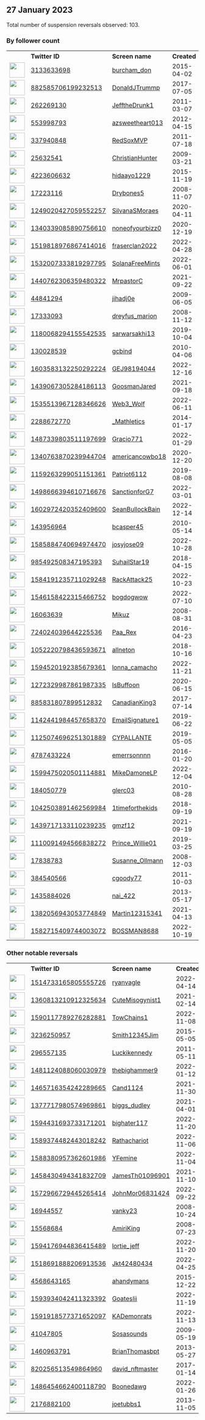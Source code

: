
## 27 January 2023
Total number of suspension reversals observed: 103.

### By follower count
<table><tr><th></th><th align="left">Twitter ID</th><th align="left">Screen name</th>
<th align="left">Created</th><th align="left">Status</th><th align="left">Suspended</th><th align="left">Followers</th>
<tr><td><a href="https://pbs.twimg.com/profile_images/813596441759326208/YBxLxLAK_normal.jpg"><img src="https://pbs.twimg.com/profile_images/813596441759326208/YBxLxLAK_normal.jpg" width="40px" height="40px" align="center"/></a></td><td><a href="https://twitter.com/intent/user?user_id=3133633698">3133633698</a></td><td><a href="https://twitter.com/burcham_don">burcham_don</a></td><td>2015-04-02</td><td align="center"></td><td></td><td>62419</td></tr>
<tr><td><a href="https://pbs.twimg.com/profile_images/1296273820488216576/Dgsg8tfm_normal.jpg"><img src="https://pbs.twimg.com/profile_images/1296273820488216576/Dgsg8tfm_normal.jpg" width="40px" height="40px" align="center"/></a></td><td><a href="https://twitter.com/intent/user?user_id=882585706199232513">882585706199232513</a></td><td><a href="https://twitter.com/DonaIdJTrummp">DonaIdJTrummp</a></td><td>2017-07-05</td><td align="center"></td><td></td><td>61998</td></tr>
<tr><td><a href="https://pbs.twimg.com/profile_images/1500633468111368195/_vEqZXpm_normal.jpg"><img src="https://pbs.twimg.com/profile_images/1500633468111368195/_vEqZXpm_normal.jpg" width="40px" height="40px" align="center"/></a></td><td><a href="https://twitter.com/intent/user?user_id=262269130">262269130</a></td><td><a href="https://twitter.com/JefftheDrunk1">JefftheDrunk1</a></td><td>2011-03-07</td><td align="center"></td><td>2022-10-21</td><td>59398</td></tr>
<tr><td><a href="https://pbs.twimg.com/profile_images/1448493284620259333/OvOUYHec_normal.jpg"><img src="https://pbs.twimg.com/profile_images/1448493284620259333/OvOUYHec_normal.jpg" width="40px" height="40px" align="center"/></a></td><td><a href="https://twitter.com/intent/user?user_id=553998793">553998793</a></td><td><a href="https://twitter.com/azsweetheart013">azsweetheart013</a></td><td>2012-04-15</td><td align="center"></td><td>2022-03-05</td><td>38852</td></tr>
<tr><td><a href="https://pbs.twimg.com/profile_images/1501340478414929923/0dJNQsJv_normal.jpg"><img src="https://pbs.twimg.com/profile_images/1501340478414929923/0dJNQsJv_normal.jpg" width="40px" height="40px" align="center"/></a></td><td><a href="https://twitter.com/intent/user?user_id=337940848">337940848</a></td><td><a href="https://twitter.com/RedSoxMVP">RedSoxMVP</a></td><td>2011-07-18</td><td align="center"></td><td>2022-06-26</td><td>33505</td></tr>
<tr><td><a href="https://pbs.twimg.com/profile_images/1105859219729801216/LtpTr9jM_normal.jpg"><img src="https://pbs.twimg.com/profile_images/1105859219729801216/LtpTr9jM_normal.jpg" width="40px" height="40px" align="center"/></a></td><td><a href="https://twitter.com/intent/user?user_id=25632541">25632541</a></td><td><a href="https://twitter.com/ChristianHunter">ChristianHunter</a></td><td>2009-03-21</td><td align="center"></td><td>2022-12-30</td><td>20740</td></tr>
<tr><td><a href="https://pbs.twimg.com/profile_images/1215200567427043328/b8r40ilf_normal.jpg"><img src="https://pbs.twimg.com/profile_images/1215200567427043328/b8r40ilf_normal.jpg" width="40px" height="40px" align="center"/></a></td><td><a href="https://twitter.com/intent/user?user_id=4223606632">4223606632</a></td><td><a href="https://twitter.com/hidaayo1229">hidaayo1229</a></td><td>2015-11-19</td><td align="center"></td><td>2023-01-13</td><td>4227</td></tr>
<tr><td><a href="https://pbs.twimg.com/profile_images/859261076428468224/QQ4ugCcW_normal.jpg"><img src="https://pbs.twimg.com/profile_images/859261076428468224/QQ4ugCcW_normal.jpg" width="40px" height="40px" align="center"/></a></td><td><a href="https://twitter.com/intent/user?user_id=17223116">17223116</a></td><td><a href="https://twitter.com/Drybones5">Drybones5</a></td><td>2008-11-07</td><td align="center"></td><td></td><td>3501</td></tr>
<tr><td><a href="https://pbs.twimg.com/profile_images/1573657729033551874/NufuXJNv_normal.jpg"><img src="https://pbs.twimg.com/profile_images/1573657729033551874/NufuXJNv_normal.jpg" width="40px" height="40px" align="center"/></a></td><td><a href="https://twitter.com/intent/user?user_id=1249020427059552257">1249020427059552257</a></td><td><a href="https://twitter.com/SilvanaSMoraes">SilvanaSMoraes</a></td><td>2020-04-11</td><td align="center"></td><td>2022-10-20</td><td>3232</td></tr>
<tr><td><a href="https://pbs.twimg.com/profile_images/1437064978406776832/ZTZskRjz_normal.jpg"><img src="https://pbs.twimg.com/profile_images/1437064978406776832/ZTZskRjz_normal.jpg" width="40px" height="40px" align="center"/></a></td><td><a href="https://twitter.com/intent/user?user_id=1340339085890756610">1340339085890756610</a></td><td><a href="https://twitter.com/noneofyourbizz0">noneofyourbizz0</a></td><td>2020-12-19</td><td align="center"></td><td>2022-07-07</td><td>3155</td></tr>
<tr><td><a href="https://pbs.twimg.com/profile_images/1528953247754493953/aCClUxIi_normal.jpg"><img src="https://pbs.twimg.com/profile_images/1528953247754493953/aCClUxIi_normal.jpg" width="40px" height="40px" align="center"/></a></td><td><a href="https://twitter.com/intent/user?user_id=1519818976867414016">1519818976867414016</a></td><td><a href="https://twitter.com/fraserclan2022">fraserclan2022</a></td><td>2022-04-28</td><td align="center"></td><td>2022-12-31</td><td>2330</td></tr>
<tr><td><a href="https://pbs.twimg.com/profile_images/1598796032225288205/si8tCjyr_normal.jpg"><img src="https://pbs.twimg.com/profile_images/1598796032225288205/si8tCjyr_normal.jpg" width="40px" height="40px" align="center"/></a></td><td><a href="https://twitter.com/intent/user?user_id=1532007333819297795">1532007333819297795</a></td><td><a href="https://twitter.com/SolanaFreeMints">SolanaFreeMints</a></td><td>2022-06-01</td><td align="center"></td><td>2022-12-15</td><td>1778</td></tr>
<tr><td><a href="https://pbs.twimg.com/profile_images/1483304345097617412/CRyqGO3q_normal.jpg"><img src="https://pbs.twimg.com/profile_images/1483304345097617412/CRyqGO3q_normal.jpg" width="40px" height="40px" align="center"/></a></td><td><a href="https://twitter.com/intent/user?user_id=1440762306359480322">1440762306359480322</a></td><td><a href="https://twitter.com/MrpastorC">MrpastorC</a></td><td>2021-09-22</td><td align="center"></td><td>2022-02-28</td><td>1365</td></tr>
<tr><td><a href="https://pbs.twimg.com/profile_images/1602370338587017216/iPnfSpp0_normal.jpg"><img src="https://pbs.twimg.com/profile_images/1602370338587017216/iPnfSpp0_normal.jpg" width="40px" height="40px" align="center"/></a></td><td><a href="https://twitter.com/intent/user?user_id=44841294">44841294</a></td><td><a href="https://twitter.com/jihadj0e">jihadj0e</a></td><td>2009-06-05</td><td align="center"></td><td>2023-01-15</td><td>1333</td></tr>
<tr><td><a href="https://pbs.twimg.com/profile_images/386460932/Marion-1_normal.jpg"><img src="https://pbs.twimg.com/profile_images/386460932/Marion-1_normal.jpg" width="40px" height="40px" align="center"/></a></td><td><a href="https://twitter.com/intent/user?user_id=17333093">17333093</a></td><td><a href="https://twitter.com/dreyfus_marion">dreyfus_marion</a></td><td>2008-11-12</td><td align="center"></td><td>2022-07-17</td><td>1312</td></tr>
<tr><td><a href="https://pbs.twimg.com/profile_images/1605213003045011459/l6639Opz_normal.jpg"><img src="https://pbs.twimg.com/profile_images/1605213003045011459/l6639Opz_normal.jpg" width="40px" height="40px" align="center"/></a></td><td><a href="https://twitter.com/intent/user?user_id=1180068294155542535">1180068294155542535</a></td><td><a href="https://twitter.com/sarwarsakhi13">sarwarsakhi13</a></td><td>2019-10-04</td><td align="center"></td><td>2023-01-14</td><td>1103</td></tr>
<tr><td><a href="https://pbs.twimg.com/profile_images/1508554838111576071/KPOLH0OJ_normal.jpg"><img src="https://pbs.twimg.com/profile_images/1508554838111576071/KPOLH0OJ_normal.jpg" width="40px" height="40px" align="center"/></a></td><td><a href="https://twitter.com/intent/user?user_id=130028539">130028539</a></td><td><a href="https://twitter.com/gcbind">gcbind</a></td><td>2010-04-06</td><td align="center"></td><td>2022-09-10</td><td>981</td></tr>
<tr><td><a href="https://pbs.twimg.com/profile_images/1614271076057358336/AfQOykdR_normal.jpg"><img src="https://pbs.twimg.com/profile_images/1614271076057358336/AfQOykdR_normal.jpg" width="40px" height="40px" align="center"/></a></td><td><a href="https://twitter.com/intent/user?user_id=1603583132250292224">1603583132250292224</a></td><td><a href="https://twitter.com/GEJ98194044">GEJ98194044</a></td><td>2022-12-16</td><td align="center"></td><td>2023-01-12</td><td>874</td></tr>
<tr><td><a href="https://pbs.twimg.com/profile_images/1596682475740200961/9bDfMiu8_normal.jpg"><img src="https://pbs.twimg.com/profile_images/1596682475740200961/9bDfMiu8_normal.jpg" width="40px" height="40px" align="center"/></a></td><td><a href="https://twitter.com/intent/user?user_id=1439067305284186113">1439067305284186113</a></td><td><a href="https://twitter.com/GoosmanJared">GoosmanJared</a></td><td>2021-09-18</td><td align="center"></td><td>2023-01-13</td><td>741</td></tr>
<tr><td><a href="https://pbs.twimg.com/profile_images/1618560698568556544/_3VuyJeU_normal.jpg"><img src="https://pbs.twimg.com/profile_images/1618560698568556544/_3VuyJeU_normal.jpg" width="40px" height="40px" align="center"/></a></td><td><a href="https://twitter.com/intent/user?user_id=1535513967128346626">1535513967128346626</a></td><td><a href="https://twitter.com/Web3_Wolf">Web3_Wolf</a></td><td>2022-06-11</td><td align="center"></td><td>2023-01-15</td><td>597</td></tr>
<tr><td><a href="https://pbs.twimg.com/profile_images/832393442676338688/Ga8y10uV_normal.jpg"><img src="https://pbs.twimg.com/profile_images/832393442676338688/Ga8y10uV_normal.jpg" width="40px" height="40px" align="center"/></a></td><td><a href="https://twitter.com/intent/user?user_id=2288672770">2288672770</a></td><td><a href="https://twitter.com/_Mathletics">_Mathletics</a></td><td>2014-01-17</td><td align="center"></td><td>2022-11-27</td><td>507</td></tr>
<tr><td><a href="https://pbs.twimg.com/profile_images/1560608504960155648/bnqE2RlH_normal.jpg"><img src="https://pbs.twimg.com/profile_images/1560608504960155648/bnqE2RlH_normal.jpg" width="40px" height="40px" align="center"/></a></td><td><a href="https://twitter.com/intent/user?user_id=1487339803511197699">1487339803511197699</a></td><td><a href="https://twitter.com/Gracio771">Gracio771</a></td><td>2022-01-29</td><td align="center"></td><td>2022-12-07</td><td>459</td></tr>
<tr><td><a href="https://pbs.twimg.com/profile_images/1340765517687078914/CC93TxRJ_normal.jpg"><img src="https://pbs.twimg.com/profile_images/1340765517687078914/CC93TxRJ_normal.jpg" width="40px" height="40px" align="center"/></a></td><td><a href="https://twitter.com/intent/user?user_id=1340763870239944704">1340763870239944704</a></td><td><a href="https://twitter.com/americancowbo18">americancowbo18</a></td><td>2020-12-20</td><td align="center"></td><td>2022-11-24</td><td>451</td></tr>
<tr><td><a href="https://pbs.twimg.com/profile_images/1618786915997696000/qPNoCKZ9_normal.jpg"><img src="https://pbs.twimg.com/profile_images/1618786915997696000/qPNoCKZ9_normal.jpg" width="40px" height="40px" align="center"/></a></td><td><a href="https://twitter.com/intent/user?user_id=1159263299051151361">1159263299051151361</a></td><td><a href="https://twitter.com/Patriot6112">Patriot6112</a></td><td>2019-08-08</td><td align="center"></td><td></td><td>417</td></tr>
<tr><td><a href="https://pbs.twimg.com/profile_images/1499357476096864258/3yiQgQjm_normal.jpg"><img src="https://pbs.twimg.com/profile_images/1499357476096864258/3yiQgQjm_normal.jpg" width="40px" height="40px" align="center"/></a></td><td><a href="https://twitter.com/intent/user?user_id=1498666394610716676">1498666394610716676</a></td><td><a href="https://twitter.com/SanctionforG7">SanctionforG7</a></td><td>2022-03-01</td><td align="center"></td><td>2022-09-01</td><td>380</td></tr>
<tr><td><a href="https://pbs.twimg.com/profile_images/1602978055404019712/gsT3tk33_normal.jpg"><img src="https://pbs.twimg.com/profile_images/1602978055404019712/gsT3tk33_normal.jpg" width="40px" height="40px" align="center"/></a></td><td><a href="https://twitter.com/intent/user?user_id=1602972420352409600">1602972420352409600</a></td><td><a href="https://twitter.com/SeanBullockBain">SeanBullockBain</a></td><td>2022-12-14</td><td align="center"></td><td>2023-01-25</td><td>340</td></tr>
<tr><td><a href="https://pbs.twimg.com/profile_images/1265739305277939713/SvZpLMn1_normal.jpg"><img src="https://pbs.twimg.com/profile_images/1265739305277939713/SvZpLMn1_normal.jpg" width="40px" height="40px" align="center"/></a></td><td><a href="https://twitter.com/intent/user?user_id=143956964">143956964</a></td><td><a href="https://twitter.com/bcasper45">bcasper45</a></td><td>2010-05-14</td><td align="center"></td><td>2022-12-02</td><td>320</td></tr>
<tr><td><a href="https://pbs.twimg.com/profile_images/1587328066178646016/7d4FWNDA_normal.jpg"><img src="https://pbs.twimg.com/profile_images/1587328066178646016/7d4FWNDA_normal.jpg" width="40px" height="40px" align="center"/></a></td><td><a href="https://twitter.com/intent/user?user_id=1585884740694974470">1585884740694974470</a></td><td><a href="https://twitter.com/josyjose09">josyjose09</a></td><td>2022-10-28</td><td align="center"></td><td>2022-12-19</td><td>311</td></tr>
<tr><td><a href="https://pbs.twimg.com/profile_images/1440091337223778304/H6DH7H2m_normal.jpg"><img src="https://pbs.twimg.com/profile_images/1440091337223778304/H6DH7H2m_normal.jpg" width="40px" height="40px" align="center"/></a></td><td><a href="https://twitter.com/intent/user?user_id=985492508347195393">985492508347195393</a></td><td><a href="https://twitter.com/SuhailStar19">SuhailStar19</a></td><td>2018-04-15</td><td align="center"></td><td>2023-01-12</td><td>261</td></tr>
<tr><td><a href="https://pbs.twimg.com/profile_images/1610646739836407808/-uISkR8u_normal.jpg"><img src="https://pbs.twimg.com/profile_images/1610646739836407808/-uISkR8u_normal.jpg" width="40px" height="40px" align="center"/></a></td><td><a href="https://twitter.com/intent/user?user_id=1584191235711029248">1584191235711029248</a></td><td><a href="https://twitter.com/RackAttack25">RackAttack25</a></td><td>2022-10-23</td><td align="center"></td><td>2023-01-14</td><td>252</td></tr>
<tr><td><a href="https://pbs.twimg.com/profile_images/1614592641349390339/qQiF-W-K_normal.jpg"><img src="https://pbs.twimg.com/profile_images/1614592641349390339/qQiF-W-K_normal.jpg" width="40px" height="40px" align="center"/></a></td><td><a href="https://twitter.com/intent/user?user_id=1546158422315466752">1546158422315466752</a></td><td><a href="https://twitter.com/bogdogwow">bogdogwow</a></td><td>2022-07-10</td><td align="center"></td><td>2023-01-14</td><td>226</td></tr>
<tr><td><a href="https://pbs.twimg.com/profile_images/3629945586/72f7c93a1dd58303d0cf619252db4e38_normal.jpeg"><img src="https://pbs.twimg.com/profile_images/3629945586/72f7c93a1dd58303d0cf619252db4e38_normal.jpeg" width="40px" height="40px" align="center"/></a></td><td><a href="https://twitter.com/intent/user?user_id=16063639">16063639</a></td><td><a href="https://twitter.com/Mikuz">Mikuz</a></td><td>2008-08-31</td><td align="center"></td><td></td><td>191</td></tr>
<tr><td><a href="https://pbs.twimg.com/profile_images/1484893628350840833/TJ8pDoyP_normal.jpg"><img src="https://pbs.twimg.com/profile_images/1484893628350840833/TJ8pDoyP_normal.jpg" width="40px" height="40px" align="center"/></a></td><td><a href="https://twitter.com/intent/user?user_id=724024039644225536">724024039644225536</a></td><td><a href="https://twitter.com/Paa_Rex">Paa_Rex</a></td><td>2016-04-23</td><td align="center"></td><td>2022-12-12</td><td>187</td></tr>
<tr><td><a href="https://pbs.twimg.com/profile_images/1604195420133105665/hrN-eTZU_normal.jpg"><img src="https://pbs.twimg.com/profile_images/1604195420133105665/hrN-eTZU_normal.jpg" width="40px" height="40px" align="center"/></a></td><td><a href="https://twitter.com/intent/user?user_id=1052220798436593671">1052220798436593671</a></td><td><a href="https://twitter.com/allneton">allneton</a></td><td>2018-10-16</td><td align="center"></td><td>2023-01-17</td><td>185</td></tr>
<tr><td><a href="https://pbs.twimg.com/profile_images/1594520773867311104/7YHjPLmQ_normal.jpg"><img src="https://pbs.twimg.com/profile_images/1594520773867311104/7YHjPLmQ_normal.jpg" width="40px" height="40px" align="center"/></a></td><td><a href="https://twitter.com/intent/user?user_id=1594520192385679361">1594520192385679361</a></td><td><a href="https://twitter.com/lonna_camacho">lonna_camacho</a></td><td>2022-11-21</td><td align="center"></td><td>2023-01-06</td><td>174</td></tr>
<tr><td><a href="https://pbs.twimg.com/profile_images/1574626173384097793/8UvBX_JL_normal.jpg"><img src="https://pbs.twimg.com/profile_images/1574626173384097793/8UvBX_JL_normal.jpg" width="40px" height="40px" align="center"/></a></td><td><a href="https://twitter.com/intent/user?user_id=1272329987861987335">1272329987861987335</a></td><td><a href="https://twitter.com/IsBuffoon">IsBuffoon</a></td><td>2020-06-15</td><td align="center"></td><td>2022-12-20</td><td>166</td></tr>
<tr><td><a href="https://pbs.twimg.com/profile_images/1116062091851501579/59ArTuqf_normal.png"><img src="https://pbs.twimg.com/profile_images/1116062091851501579/59ArTuqf_normal.png" width="40px" height="40px" align="center"/></a></td><td><a href="https://twitter.com/intent/user?user_id=885831807899512832">885831807899512832</a></td><td><a href="https://twitter.com/CanadianKing3">CanadianKing3</a></td><td>2017-07-14</td><td align="center"></td><td>2022-10-01</td><td>157</td></tr>
<tr><td><a href="https://pbs.twimg.com/profile_images/1142443225187278854/q5EJorMp_normal.jpg"><img src="https://pbs.twimg.com/profile_images/1142443225187278854/q5EJorMp_normal.jpg" width="40px" height="40px" align="center"/></a></td><td><a href="https://twitter.com/intent/user?user_id=1142441984457658370">1142441984457658370</a></td><td><a href="https://twitter.com/EmailSignature1">EmailSignature1</a></td><td>2019-06-22</td><td align="center"></td><td>2023-01-19</td><td>156</td></tr>
<tr><td><a href="https://pbs.twimg.com/profile_images/1569371089020518400/2aC2hmlC_normal.jpg"><img src="https://pbs.twimg.com/profile_images/1569371089020518400/2aC2hmlC_normal.jpg" width="40px" height="40px" align="center"/></a></td><td><a href="https://twitter.com/intent/user?user_id=1125074696251301889">1125074696251301889</a></td><td><a href="https://twitter.com/CYPALLANTE">CYPALLANTE</a></td><td>2019-05-05</td><td align="center"></td><td>2023-01-14</td><td>153</td></tr>
<tr><td><a href="https://pbs.twimg.com/profile_images/1558842932320342017/KiCre1zL_normal.jpg"><img src="https://pbs.twimg.com/profile_images/1558842932320342017/KiCre1zL_normal.jpg" width="40px" height="40px" align="center"/></a></td><td><a href="https://twitter.com/intent/user?user_id=4787433224">4787433224</a></td><td><a href="https://twitter.com/emerrsonnnn">emerrsonnnn</a></td><td>2016-01-20</td><td align="center"></td><td>2022-10-21</td><td>111</td></tr>
<tr><td><a href="https://abs.twimg.com/sticky/default_profile_images/default_profile_normal.png"><img src="https://abs.twimg.com/sticky/default_profile_images/default_profile_normal.png" width="40px" height="40px" align="center"/></a></td><td><a href="https://twitter.com/intent/user?user_id=1599475020501114881">1599475020501114881</a></td><td><a href="https://twitter.com/MikeDamoneLP">MikeDamoneLP</a></td><td>2022-12-04</td><td align="center"></td><td>2023-01-09</td><td>111</td></tr>
<tr><td><a href="https://pbs.twimg.com/profile_images/1363576419956187146/LZ4MUVhA_normal.jpg"><img src="https://pbs.twimg.com/profile_images/1363576419956187146/LZ4MUVhA_normal.jpg" width="40px" height="40px" align="center"/></a></td><td><a href="https://twitter.com/intent/user?user_id=184050779">184050779</a></td><td><a href="https://twitter.com/glerc03">glerc03</a></td><td>2010-08-28</td><td align="center">🔒</td><td>2022-03-26</td><td>104</td></tr>
<tr><td><a href="https://pbs.twimg.com/profile_images/1547276830025162756/ZyvbEZ5q_normal.jpg"><img src="https://pbs.twimg.com/profile_images/1547276830025162756/ZyvbEZ5q_normal.jpg" width="40px" height="40px" align="center"/></a></td><td><a href="https://twitter.com/intent/user?user_id=1042503891462569984">1042503891462569984</a></td><td><a href="https://twitter.com/1timeforthekids">1timeforthekids</a></td><td>2018-09-19</td><td align="center"></td><td>2023-01-14</td><td>101</td></tr>
<tr><td><a href="https://pbs.twimg.com/profile_images/1439717462245732352/aYeJXZpr_normal.jpg"><img src="https://pbs.twimg.com/profile_images/1439717462245732352/aYeJXZpr_normal.jpg" width="40px" height="40px" align="center"/></a></td><td><a href="https://twitter.com/intent/user?user_id=1439717133110239235">1439717133110239235</a></td><td><a href="https://twitter.com/gmzf12">gmzf12</a></td><td>2021-09-19</td><td align="center"></td><td>2023-01-14</td><td>95</td></tr>
<tr><td><a href="https://pbs.twimg.com/profile_images/1614272368913809411/KBhcNkOE_normal.jpg"><img src="https://pbs.twimg.com/profile_images/1614272368913809411/KBhcNkOE_normal.jpg" width="40px" height="40px" align="center"/></a></td><td><a href="https://twitter.com/intent/user?user_id=1110091494566838272">1110091494566838272</a></td><td><a href="https://twitter.com/Prince_Willie01">Prince_Willie01</a></td><td>2019-03-25</td><td align="center"></td><td>2023-01-20</td><td>89</td></tr>
<tr><td><a href="https://pbs.twimg.com/profile_images/891953849145200640/0bMPuWrf_normal.jpg"><img src="https://pbs.twimg.com/profile_images/891953849145200640/0bMPuWrf_normal.jpg" width="40px" height="40px" align="center"/></a></td><td><a href="https://twitter.com/intent/user?user_id=17838783">17838783</a></td><td><a href="https://twitter.com/Susanne_Ollmann">Susanne_Ollmann</a></td><td>2008-12-03</td><td align="center"></td><td>2022-11-26</td><td>79</td></tr>
<tr><td><a href="https://pbs.twimg.com/profile_images/1605919805214703617/FFSCmYgq_normal.jpg"><img src="https://pbs.twimg.com/profile_images/1605919805214703617/FFSCmYgq_normal.jpg" width="40px" height="40px" align="center"/></a></td><td><a href="https://twitter.com/intent/user?user_id=384540566">384540566</a></td><td><a href="https://twitter.com/cgoody77">cgoody77</a></td><td>2011-10-03</td><td align="center">🔒</td><td>2023-01-13</td><td>76</td></tr>
<tr><td><a href="https://pbs.twimg.com/profile_images/1564802977789083653/hfJWh_8a_normal.jpg"><img src="https://pbs.twimg.com/profile_images/1564802977789083653/hfJWh_8a_normal.jpg" width="40px" height="40px" align="center"/></a></td><td><a href="https://twitter.com/intent/user?user_id=1435884026">1435884026</a></td><td><a href="https://twitter.com/nai_422">nai_422</a></td><td>2013-05-17</td><td align="center"></td><td>2022-09-15</td><td>75</td></tr>
<tr><td><a href="https://abs.twimg.com/sticky/default_profile_images/default_profile_normal.png"><img src="https://abs.twimg.com/sticky/default_profile_images/default_profile_normal.png" width="40px" height="40px" align="center"/></a></td><td><a href="https://twitter.com/intent/user?user_id=1382056943053774849">1382056943053774849</a></td><td><a href="https://twitter.com/Martin12315341">Martin12315341</a></td><td>2021-04-13</td><td align="center"></td><td>2022-11-30</td><td>68</td></tr>
<tr><td><a href="https://pbs.twimg.com/profile_images/1582761534664474624/hK4FRlb6_normal.jpg"><img src="https://pbs.twimg.com/profile_images/1582761534664474624/hK4FRlb6_normal.jpg" width="40px" height="40px" align="center"/></a></td><td><a href="https://twitter.com/intent/user?user_id=1582715409744003072">1582715409744003072</a></td><td><a href="https://twitter.com/BOSSMAN8688">BOSSMAN8688</a></td><td>2022-10-19</td><td align="center"></td><td>2022-11-05</td><td>67</td></tr>
</table>

### Other notable reversals
<table><tr><th></th><th align="left">Twitter ID</th><th align="left">Screen name</th>
<th align="left">Created</th><th align="left">Status</th><th align="left">Suspended</th><th align="left">Followers</th>
<tr><td><a href="https://pbs.twimg.com/profile_images/1536853035695087617/UikQxpbf_normal.jpg"><img src="https://pbs.twimg.com/profile_images/1536853035695087617/UikQxpbf_normal.jpg" width="40px" height="40px" align="center"/></a></td><td><a href="https://twitter.com/intent/user?user_id=1514733165805555726">1514733165805555726</a></td><td><a href="https://twitter.com/ryanvagle">ryanvagle</a></td><td>2022-04-14</td><td align="center"></td><td>2023-01-15</td><td>26</td></tr>
<tr><td><a href="https://pbs.twimg.com/profile_images/1569492844800352257/Y1RKS--f_normal.jpg"><img src="https://pbs.twimg.com/profile_images/1569492844800352257/Y1RKS--f_normal.jpg" width="40px" height="40px" align="center"/></a></td><td><a href="https://twitter.com/intent/user?user_id=1360813210912325634">1360813210912325634</a></td><td><a href="https://twitter.com/CuteMisogynist1">CuteMisogynist1</a></td><td>2021-02-14</td><td align="center"></td><td>2022-10-12</td><td>63</td></tr>
<tr><td><a href="https://pbs.twimg.com/profile_images/1590118275949764609/dyiQHCJG_normal.jpg"><img src="https://pbs.twimg.com/profile_images/1590118275949764609/dyiQHCJG_normal.jpg" width="40px" height="40px" align="center"/></a></td><td><a href="https://twitter.com/intent/user?user_id=1590117789276282881">1590117789276282881</a></td><td><a href="https://twitter.com/TowChains1">TowChains1</a></td><td>2022-11-08</td><td align="center"></td><td>2022-12-08</td><td>19</td></tr>
<tr><td><a href="https://abs.twimg.com/sticky/default_profile_images/default_profile_normal.png"><img src="https://abs.twimg.com/sticky/default_profile_images/default_profile_normal.png" width="40px" height="40px" align="center"/></a></td><td><a href="https://twitter.com/intent/user?user_id=3236250957">3236250957</a></td><td><a href="https://twitter.com/Smith12345Jim">Smith12345Jim</a></td><td>2015-05-05</td><td align="center"></td><td>2023-01-12</td><td>6</td></tr>
<tr><td><a href="https://pbs.twimg.com/profile_images/1607819986675826689/Sn6bLZ0C_normal.jpg"><img src="https://pbs.twimg.com/profile_images/1607819986675826689/Sn6bLZ0C_normal.jpg" width="40px" height="40px" align="center"/></a></td><td><a href="https://twitter.com/intent/user?user_id=296557135">296557135</a></td><td><a href="https://twitter.com/Luckikennedy">Luckikennedy</a></td><td>2011-05-11</td><td align="center"></td><td>2023-01-14</td><td>46</td></tr>
<tr><td><a href="https://pbs.twimg.com/profile_images/1481124253193932800/bQZ5-uXQ_normal.jpg"><img src="https://pbs.twimg.com/profile_images/1481124253193932800/bQZ5-uXQ_normal.jpg" width="40px" height="40px" align="center"/></a></td><td><a href="https://twitter.com/intent/user?user_id=1481124088060030979">1481124088060030979</a></td><td><a href="https://twitter.com/thebighammer9">thebighammer9</a></td><td>2022-01-12</td><td align="center"></td><td>2023-01-03</td><td>55</td></tr>
<tr><td><a href="https://pbs.twimg.com/profile_images/1518986416495157248/g6eYFW0g_normal.jpg"><img src="https://pbs.twimg.com/profile_images/1518986416495157248/g6eYFW0g_normal.jpg" width="40px" height="40px" align="center"/></a></td><td><a href="https://twitter.com/intent/user?user_id=1465716354242289665">1465716354242289665</a></td><td><a href="https://twitter.com/Cand1124">Cand1124</a></td><td>2021-11-30</td><td align="center"></td><td>2023-01-07</td><td>0</td></tr>
<tr><td><a href="https://pbs.twimg.com/profile_images/1377718160200196096/WeGKmEDz_normal.jpg"><img src="https://pbs.twimg.com/profile_images/1377718160200196096/WeGKmEDz_normal.jpg" width="40px" height="40px" align="center"/></a></td><td><a href="https://twitter.com/intent/user?user_id=1377717980574969861">1377717980574969861</a></td><td><a href="https://twitter.com/biggs_dudley">biggs_dudley</a></td><td>2021-04-01</td><td align="center"></td><td>2023-01-08</td><td>7</td></tr>
<tr><td><a href="https://pbs.twimg.com/profile_images/1594433418112237569/PMfad9EJ_normal.jpg"><img src="https://pbs.twimg.com/profile_images/1594433418112237569/PMfad9EJ_normal.jpg" width="40px" height="40px" align="center"/></a></td><td><a href="https://twitter.com/intent/user?user_id=1594431693733171201">1594431693733171201</a></td><td><a href="https://twitter.com/bighater117">bighater117</a></td><td>2022-11-20</td><td align="center"></td><td>2023-01-04</td><td>20</td></tr>
<tr><td><a href="https://pbs.twimg.com/profile_images/1589375558034522114/0Dhvwo2W_normal.jpg"><img src="https://pbs.twimg.com/profile_images/1589375558034522114/0Dhvwo2W_normal.jpg" width="40px" height="40px" align="center"/></a></td><td><a href="https://twitter.com/intent/user?user_id=1589374482443018242">1589374482443018242</a></td><td><a href="https://twitter.com/Rathachariot">Rathachariot</a></td><td>2022-11-06</td><td align="center"></td><td>2023-01-06</td><td>8</td></tr>
<tr><td><a href="https://abs.twimg.com/sticky/default_profile_images/default_profile_normal.png"><img src="https://abs.twimg.com/sticky/default_profile_images/default_profile_normal.png" width="40px" height="40px" align="center"/></a></td><td><a href="https://twitter.com/intent/user?user_id=1588380957362601986">1588380957362601986</a></td><td><a href="https://twitter.com/YFemine">YFemine</a></td><td>2022-11-04</td><td align="center"></td><td>2023-01-04</td><td>0</td></tr>
<tr><td><a href="https://pbs.twimg.com/profile_images/1458430715989737474/oB0xhWVm_normal.png"><img src="https://pbs.twimg.com/profile_images/1458430715989737474/oB0xhWVm_normal.png" width="40px" height="40px" align="center"/></a></td><td><a href="https://twitter.com/intent/user?user_id=1458430494341832709">1458430494341832709</a></td><td><a href="https://twitter.com/JamesTh01096901">JamesTh01096901</a></td><td>2021-11-10</td><td align="center"></td><td>2023-01-03</td><td>40</td></tr>
<tr><td><a href="https://pbs.twimg.com/profile_images/1572967207625162755/phC4Q7ZM_normal.jpg"><img src="https://pbs.twimg.com/profile_images/1572967207625162755/phC4Q7ZM_normal.jpg" width="40px" height="40px" align="center"/></a></td><td><a href="https://twitter.com/intent/user?user_id=1572966729445265414">1572966729445265414</a></td><td><a href="https://twitter.com/JohnMor06831424">JohnMor06831424</a></td><td>2022-09-22</td><td align="center"></td><td>2022-12-16</td><td>14</td></tr>
<tr><td><a href="https://pbs.twimg.com/profile_images/1495451690517942273/nHvUfxMn_normal.jpg"><img src="https://pbs.twimg.com/profile_images/1495451690517942273/nHvUfxMn_normal.jpg" width="40px" height="40px" align="center"/></a></td><td><a href="https://twitter.com/intent/user?user_id=16944557">16944557</a></td><td><a href="https://twitter.com/vanky23">vanky23</a></td><td>2008-10-24</td><td align="center">🔒</td><td>2023-01-17</td><td>24</td></tr>
<tr><td><a href="https://pbs.twimg.com/profile_images/1402874873287004161/w-fPyp8t_normal.jpg"><img src="https://pbs.twimg.com/profile_images/1402874873287004161/w-fPyp8t_normal.jpg" width="40px" height="40px" align="center"/></a></td><td><a href="https://twitter.com/intent/user?user_id=15568684">15568684</a></td><td><a href="https://twitter.com/AmiriKing">AmiriKing</a></td><td>2008-07-23</td><td align="center"></td><td>2022-08-05</td><td>0</td></tr>
<tr><td><a href="https://abs.twimg.com/sticky/default_profile_images/default_profile_normal.png"><img src="https://abs.twimg.com/sticky/default_profile_images/default_profile_normal.png" width="40px" height="40px" align="center"/></a></td><td><a href="https://twitter.com/intent/user?user_id=1594176944836415489">1594176944836415489</a></td><td><a href="https://twitter.com/lortie_jeff">lortie_jeff</a></td><td>2022-11-20</td><td align="center"></td><td>2023-01-12</td><td>1</td></tr>
<tr><td><a href="https://pbs.twimg.com/profile_images/1534296195337801728/5V6a6JZP_normal.jpg"><img src="https://pbs.twimg.com/profile_images/1534296195337801728/5V6a6JZP_normal.jpg" width="40px" height="40px" align="center"/></a></td><td><a href="https://twitter.com/intent/user?user_id=1518691888206913536">1518691888206913536</a></td><td><a href="https://twitter.com/Jkt42480434">Jkt42480434</a></td><td>2022-04-25</td><td align="center"></td><td>2023-01-10</td><td>52</td></tr>
<tr><td><a href="https://abs.twimg.com/sticky/default_profile_images/default_profile_normal.png"><img src="https://abs.twimg.com/sticky/default_profile_images/default_profile_normal.png" width="40px" height="40px" align="center"/></a></td><td><a href="https://twitter.com/intent/user?user_id=4568643165">4568643165</a></td><td><a href="https://twitter.com/ahandymans">ahandymans</a></td><td>2015-12-22</td><td align="center"></td><td>2023-01-13</td><td>1</td></tr>
<tr><td><a href="https://pbs.twimg.com/profile_images/1593935356499357696/OeM8VNG0_normal.jpg"><img src="https://pbs.twimg.com/profile_images/1593935356499357696/OeM8VNG0_normal.jpg" width="40px" height="40px" align="center"/></a></td><td><a href="https://twitter.com/intent/user?user_id=1593934042411323392">1593934042411323392</a></td><td><a href="https://twitter.com/GoatesIii">GoatesIii</a></td><td>2022-11-19</td><td align="center"></td><td>2022-12-12</td><td>1</td></tr>
<tr><td><a href="https://pbs.twimg.com/profile_images/1612035390705373186/1FiDpGx9_normal.jpg"><img src="https://pbs.twimg.com/profile_images/1612035390705373186/1FiDpGx9_normal.jpg" width="40px" height="40px" align="center"/></a></td><td><a href="https://twitter.com/intent/user?user_id=1591918577371652097">1591918577371652097</a></td><td><a href="https://twitter.com/KADemonrats">KADemonrats</a></td><td>2022-11-13</td><td align="center"></td><td>2023-01-10</td><td>19</td></tr>
<tr><td><a href="https://pbs.twimg.com/profile_images/1618648920644534279/rwDWkDPT_normal.jpg"><img src="https://pbs.twimg.com/profile_images/1618648920644534279/rwDWkDPT_normal.jpg" width="40px" height="40px" align="center"/></a></td><td><a href="https://twitter.com/intent/user?user_id=41047805">41047805</a></td><td><a href="https://twitter.com/Sosasounds">Sosasounds</a></td><td>2009-05-19</td><td align="center"></td><td>2022-12-02</td><td>17</td></tr>
<tr><td><a href="https://abs.twimg.com/sticky/default_profile_images/default_profile_normal.png"><img src="https://abs.twimg.com/sticky/default_profile_images/default_profile_normal.png" width="40px" height="40px" align="center"/></a></td><td><a href="https://twitter.com/intent/user?user_id=1460963791">1460963791</a></td><td><a href="https://twitter.com/BrianThomasbpt">BrianThomasbpt</a></td><td>2013-05-27</td><td align="center"></td><td>2023-01-15</td><td>14</td></tr>
<tr><td><a href="https://pbs.twimg.com/profile_images/1507156345686011905/B-3hr7Ty_normal.png"><img src="https://pbs.twimg.com/profile_images/1507156345686011905/B-3hr7Ty_normal.png" width="40px" height="40px" align="center"/></a></td><td><a href="https://twitter.com/intent/user?user_id=820256513549864960">820256513549864960</a></td><td><a href="https://twitter.com/david_nftmaster">david_nftmaster</a></td><td>2017-01-14</td><td align="center"></td><td>2022-03-28</td><td>31</td></tr>
<tr><td><a href="https://pbs.twimg.com/profile_images/1508190723161559041/lcL6lGBg_normal.jpg"><img src="https://pbs.twimg.com/profile_images/1508190723161559041/lcL6lGBg_normal.jpg" width="40px" height="40px" align="center"/></a></td><td><a href="https://twitter.com/intent/user?user_id=1486454662400118790">1486454662400118790</a></td><td><a href="https://twitter.com/Boonedawg">Boonedawg</a></td><td>2022-01-26</td><td align="center"></td><td>2022-08-08</td><td>0</td></tr>
<tr><td><a href="https://pbs.twimg.com/profile_images/1590234360506195968/w2UdIq7x_normal.jpg"><img src="https://pbs.twimg.com/profile_images/1590234360506195968/w2UdIq7x_normal.jpg" width="40px" height="40px" align="center"/></a></td><td><a href="https://twitter.com/intent/user?user_id=2176882100">2176882100</a></td><td><a href="https://twitter.com/joetubbs1">joetubbs1</a></td><td>2013-11-05</td><td align="center"></td><td>2022-12-08</td><td>1</td></tr>
</table>
